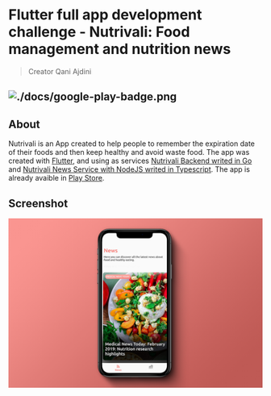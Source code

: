 # Flutter full app development challenge - Nutrivali: Food management and nutrition news
> Creator Qani Ajdini

## ![./docs/google-play-badge.png](https://play.google.com/store/apps/details?id=com.willdev.potinhos)
## About
Nutrivali is an App created to help people to remember the expiration date of their foods and then keep healthy and avoid waste food. The app was created with [Flutter](http://flutter.io/), and using as services [Nutrivali Backend writed in Go](https://github.com/wiltonribeiro/nutrivali-backend) and [Nutrivali News Service with NodeJS writed in Typescript](https://github.com/wiltonribeiro/nutrivali-news-service). The app is already avaible in [Play Store](https://play.google.com/store/apps/details?id=com.willdev.potinhos).
## Screenshot
![Screenshot](./docs/nutrivali.png)